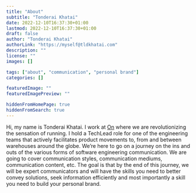 ```yaml
---
title: "About"
subtitle: "Tonderai Khatai"
date: 2022-12-10T16:37:30+01:00
lastmod: 2022-12-10T16:37:30+01:00
draft: false
author: "Tonderai Khatai"
authorLink: "https://myself@tldkhatai.com"
description: ""
license: ""
images: []

tags: ["about", "communication", "personal brand"]
categories: []

featuredImage: ""
featuredImagePreview: ""

hiddenFromHomePage: true
hiddenFromSearch: true
---
```



Hi, my name is Tonderai Khatai. I work at [On](https://www.on-running.com/en-de/) where we are revolutionizing the sensation of running. I hold a TechLead role for one of the engineering teams that actively facilitates product movements to, from and between warehouses around the globe. We’re here to go on a journey on the ins and outs of the various forms of software engineering communication. We are going to cover communication styles, communication mediums, communication content, etc. The goal is that by the end of this journey, we will be expert communicators and will have the skills you need to better convey solutions, seek information efficiently and most importantly a skill you need to build your personal brand.
